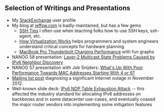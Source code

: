 ## Selection of Writings and Presentations

* My [StackExchange](https://stackexchange.com/users/13081619/jeff-wheeler) user profile
* My blog at [jeffsw.com](http://jeffsw.com) is badly-maintained, but has a few gems
  * [SSH Tips](http://jeffsw.com/2018/ssh-tips/) I often use when teaching folks how to use SSH keys, ssh-agent, etc.
  * [How Virtualization Works](http://jeffsw.com/2017/how-server-virtualizations-memory-segmentation-works/) helps programmers and system engineers understand critical concepts for hardware planning
  * [MacBook Pro Thunderbolt Charging Performance](http://jeffsw.com/2018/mbp-charging-performance/) with fun graphs
* NANOG 58 presentation: [Layer-2 Multicast State Problems Caused by IPv6 Neighbor Discovery](https://archive.nanog.org/sites/default/files/tues.general.wheeler.neighbor.12.pdf)
* NANOG 57 presentation with Job Snijders: [What's Up With Poor Performance Towards MAC Addresses Starting With 4 or 6?](https://archive.nanog.org/meetings/nanog57/presentations/Tuesday/tues.general.SnijdersWheeler.MACaddresses.14.pdf)
* [Mailing list post](https://mailman.nanog.org/pipermail/nanog/2012-November/053754.html) diagnosing a significant Internet outage in November 2012.
* Well-known slide deck: [IPv6 NDP Table Exhaustion Attack](https://inconcepts.biz/~jsw/IPv6_NDP_Exhaustion.pdf) -- this affected the industry standard for allocating IPv6 addresses on backbones and in some datacenter use-cases, and eventually coaxed the major router vendors into implementing some mitigation features
